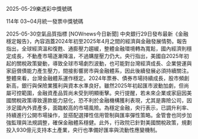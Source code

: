 
2025-05-29樂透彩中獎號碼

                                
114年 03~04月統一發票中獎號碼
                             
2025-05-30空氣品質指標
                              [NOWnews今日新聞] 中央銀行29日發布最新《金融穩定報告》，內容涵蓋2024年初至2025年4月之間的經濟與金融發展情勢。報告指出，全球經濟溫和復甦、通膨壓力趨緩，整體金融環境轉為寬鬆，國內經濟則穩定成長，不動產市場逐漸降溫，不過購屋壓力仍大。央行指出，美國自2025年初起的關稅政策變動，導致全球市場劇烈波動，也可能對台灣經濟成長、企業營運與家庭償債能力產生壓力，間接影響房市與金融體系，因此後續發展必須持續關注。整體來看，台灣金融體系運作穩定。2024年票券、債券市場持續成長，股市頻創新高，銀行與保險業獲利與資本水準良好。雖然2025年初起匯市波動加劇，但尚屬可控範圍，金融資產品質尚未受到明顯衝擊。央行提醒，若未來企業或家庭因美國關稅政策導致還款能力惡化，恐不利於金融機構獲利表現，尤其是壽險公司，因涉足國內外資產多，面臨較高的市場風險。為穩定金融，央行表示，已調升利率、持續進行公開市場操作，並搭配選擇性信用管制與匯率彈性策略。金管會也同步加強監理與法規調整，確保金融體系穩健。此外，行政院已針對美國關稅政策，規劃投入930億元支持本土產業，央行也準備好匯率與流動性應變機制。